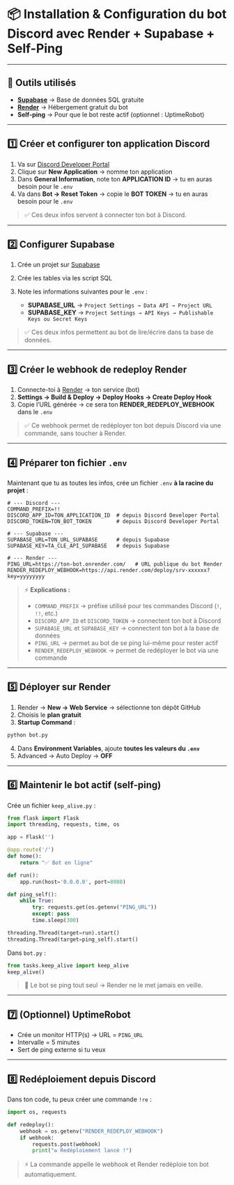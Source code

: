 # 📦 Installation & Configuration du bot Discord avec Render + Supabase + Self-Ping

---

## 🚀 Outils utilisés

* **[Supabase](https://supabase.com/)** → Base de données SQL gratuite
* **[Render](https://render.com/)** → Hébergement gratuit du bot
* **Self-ping** → Pour que le bot reste actif (optionnel : UptimeRobot)

---

## 1️⃣ Créer et configurer ton application Discord

1. Va sur [Discord Developer Portal](https://discord.com/developers/applications)
2. Clique sur **New Application** → nomme ton application
3. Dans **General Information**, note ton **APPLICATION ID** → tu en auras besoin pour le `.env`
4. Va dans **Bot → Reset Token** → copie le **BOT TOKEN** → tu en auras besoin pour le `.env`

> ✅ Ces deux infos servent à connecter ton bot à Discord.

---

## 2️⃣ Configurer Supabase

1. Crée un projet sur [Supabase](https://supabase.com/)
2. Crée les tables via les script SQL
3. Note les informations suivantes pour le `.env` :

   * **SUPABASE_URL** → `Project Settings → Data API → Project URL`
   * **SUPABASE_KEY** → `Project Settings → API Keys → Publishable Keys ou Secret Keys`
   

> ✅ Ces deux infos permettent au bot de lire/écrire dans ta base de données.

---

## 3️⃣ Créer le webhook de redeploy Render

1. Connecte-toi à [Render](https://render.com/) → ton service (bot)
2. **Settings → Build & Deploy → Deploy Hooks → Create Deploy Hook**
3. Copie l’URL générée → ce sera ton **RENDER_REDEPLOY_WEBHOOK** dans le `.env`

> ✅ Ce webhook permet de redéployer ton bot depuis Discord via une commande, sans toucher à Render.

---

## 4️⃣ Préparer ton fichier `.env`

Maintenant que tu as toutes les infos, crée un fichier `.env` **à la racine du projet** :

```env
# --- Discord ---
COMMAND_PREFIX=!!
DISCORD_APP_ID=TON_APPLICATION_ID  # depuis Discord Developer Portal
DISCORD_TOKEN=TON_BOT_TOKEN        # depuis Discord Developer Portal

# --- Supabase ---
SUPABASE_URL=TON_URL_SUPABASE      # depuis Supabase
SUPABASE_KEY=TA_CLE_API_SUPABASE   # depuis Supabase

# --- Render ---
PING_URL=https://ton-bot.onrender.com/   # URL publique du bot Render
RENDER_REDEPLOY_WEBHOOK=https://api.render.com/deploy/srv-xxxxxx?key=yyyyyyyy
```

> ⚡ **Explications :**
>
> * `COMMAND_PREFIX` → préfixe utilisé pour tes commandes Discord (`!`, `!!`, etc.)
> * `DISCORD_APP_ID` et `DISCORD_TOKEN` → connectent ton bot à Discord
> * `SUPABASE_URL` et `SUPABASE_KEY` → connectent ton bot à la base de données
> * `PING_URL` → permet au bot de se ping lui-même pour rester actif
> * `RENDER_REDEPLOY_WEBHOOK` → permet de redéployer le bot via une commande

---

## 5️⃣ Déployer sur Render

1. Render → **New → Web Service** → sélectionne ton dépôt GitHub
2. Choisis le **plan gratuit**
3. **Startup Command** :

```bash
python bot.py
```

4. Dans **Environment Variables**, ajoute **toutes les valeurs du `.env`**
5. Advanced → Auto Deploy → **OFF**

---

## 6️⃣ Maintenir le bot actif (self-ping)

Crée un fichier `keep_alive.py` :

```python
from flask import Flask
import threading, requests, time, os

app = Flask('')

@app.route('/')
def home():
    return "✅ Bot en ligne"

def run():
    app.run(host='0.0.0.0', port=8080)

def ping_self():
    while True:
        try: requests.get(os.getenv("PING_URL"))
        except: pass
        time.sleep(300)

threading.Thread(target=run).start()
threading.Thread(target=ping_self).start()
```

Dans `bot.py` :

```python
from tasks.keep_alive import keep_alive
keep_alive()
```

> 🔹 Le bot se ping tout seul → Render ne le met jamais en veille.

---

## 7️⃣ (Optionnel) UptimeRobot

* Crée un monitor HTTP(s) → URL = `PING_URL`
* Intervalle = 5 minutes
* Sert de ping externe si tu veux

---

## 8️⃣ Redéploiement depuis Discord

Dans ton code, tu peux créer une commande `!re` :

```python
import os, requests

def redeploy():
    webhook = os.getenv("RENDER_REDEPLOY_WEBHOOK")
    if webhook:
        requests.post(webhook)
        print("♻️ Redéploiement lancé !")
```

> ⚡ La commande appelle le webhook et Render redéploie ton bot automatiquement.

